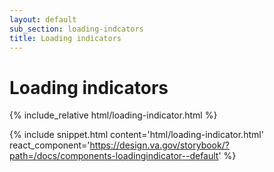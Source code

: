 ```yaml
---
layout: default
sub_section: loading-indcators
title: Loading indicators
---
```


# Loading indicators

<div class="site-showcase">
{% include_relative html/loading-indicator.html %}
</div>

{% include snippet.html content='html/loading-indicator.html' react_component='https://design.va.gov/storybook/?path=/docs/components-loadingindicator--default' %}
